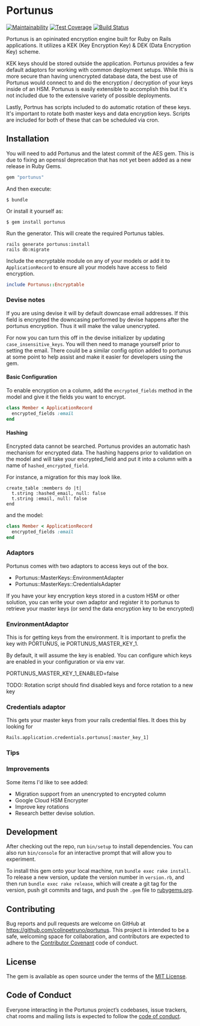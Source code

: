 # Portunus

[![Maintainability](https://api.codeclimate.com/v1/badges/8370f4feb43195c73150/maintainability)](https://codeclimate.com/github/colinpetruno/portunus/maintainability) [![Test Coverage](https://api.codeclimate.com/v1/badges/8370f4feb43195c73150/test_coverage)](https://codeclimate.com/github/colinpetruno/portunus/test_coverage) [![Build Status](https://travis-ci.org/colinpetruno/portunus.svg?branch=master)](https://travis-ci.org/colinpetruno/portunus)

Portunus is an opininated encryption engine built for Ruby on Rails 
applications. It utilizes a KEK (Key Encryption Key) & DEK (Data
Encryption Key) scheme. 

KEK keys should be stored outside the application. Portunus provides a 
few default adaptors for working with common deployment setups. While this
is more secure than having unencrypted database data, the best use of 
Portunus would connect to and do the encryption / decryption of your keys
inside of an HSM. Portunus is easily extensible to accomplish this but it's
not included due to the extensive variety of possible deployments.

Lastly, Portnus has scripts included to do automatic rotation of these keys.
It's important to rotate both master keys and data encryption keys. Scripts
are included for both of these that can be scheduled via cron. 

## Installation

You will need to add Portunus and the latest commit of the AES gem. This is
due to fixing an openssl deprecation that has not yet been added as a new
release in Ruby Gems. 

```ruby
gem "portunus"
```

And then execute:

    $ bundle

Or install it yourself as:

    $ gem install portunus

Run the generator. This will create the required Portunus tables.
```
rails generate portunus:install
rails db:migrate
```

Include the encryptable module on any of your models or add it to 
`ApplicationRecord` to ensure all your models have access to field encryption.
```ruby
include Portunus::Encryptable
```

### Devise notes

If you are using devise it will by default downcase email addresses. If this
field is encrypted the downcasing performed by devise happens after the 
portunus encryption. Thus it will make the value unencrypted. 

For now you can turn this off in the devise initializer by updating 
`case_insensitive_keys`. You will then need to manage yourself prior to setting
the email. There could be a similar config option added to portunus at some
point to help assist and make it easier for developers using the gem.



#### Basic Configuration

To enable encryption on a column, add the `encrypted_fields` method in the 
model and give it the fields you want to encrypt.
```ruby
class Member < ApplicationRecord
  encrypted_fields :email
end
```

#### Hashing

Encrypted data cannot be searched. Portunus provides an automatic hash 
mechanism for encrypted data. The hashing happens prior to validation on the
model and will take your encrypted_field and put it into a column with a name
of `hashed_encrypted_field`. 

For instance, a migration for this may look like. 
```
create_table :members do |t|
  t.string :hashed_email, null: false
  t.string :email, null: false
end
```

and the model:
```ruby
class Member < ApplicationRecord
  encrypted_fields :email
end
```


### Adaptors

Portunus comes with two adaptors to access keys out of the box.
- Portunus::MasterKeys::EnvironmentAdapter
- Portunus::MasterKeys::CredentialsAdapter

If you have your key encryption keys stored in a custom HSM or other solution, 
you can write your own adaptor and register it to portunus to retrieve your 
master keys (or send the data encryption key to be encrypted)

### EnvironmentAdaptor
This is for getting keys from the environment. It is important to prefix the 
key with PORTUNUS, ie PORTUNUS_MASTER_KEY_1. 

By default, it will assume the key is enabled. You can configure which keys
are enabled in your configuration or via env var.

PORTUNUS_MASTER_KEY_1_ENABLED=false

TODO: Rotation script should find disabled keys and force rotation to a new
key 

### Credentials adaptor
This gets your master keys from your rails credential files. It does this by
looking for 

```
Rails.application.credentials.portunus[:master_key_1]
```


### Tips

### Improvements

Some items I'd like to see added:
- Migration support from an unencrypted to encrypted column
- Google Cloud HSM Encrypter
- Improve key rotations
- Research better devise solution. 

## Development

After checking out the repo, run `bin/setup` to install dependencies. You can 
also run `bin/console` for an interactive prompt that will allow you to 
experiment.

To install this gem onto your local machine, run `bundle exec rake install`. 
To release a new version, update the version number in `version.rb`, and then 
run `bundle exec rake release`, which will create a git tag for the version, 
push git commits and tags, and push the `.gem` file 
to [rubygems.org](https://rubygems.org).

## Contributing

Bug reports and pull requests are welcome on GitHub at 
https://github.com/colinpetruno/portunus. This project is intended to be a 
safe, welcoming space for collaboration, and contributors are expected to 
adhere to the [Contributor Covenant](http://contributor-covenant.org) code of 
conduct.

## License

The gem is available as open source under the terms of 
the [MIT License](https://opensource.org/licenses/MIT).

## Code of Conduct

Everyone interacting in the Portunus project’s codebases, issue trackers, 
chat rooms and mailing lists is expected to follow 
the [code of conduct](https://github.com/[USERNAME]/portunus/blob/master/CODE_OF_CONDUCT.md).
